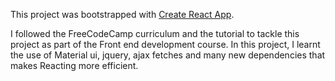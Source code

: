 This project was bootstrapped with [Create React App](https://github.com/facebook/create-react-app).

I followed the FreeCodeCamp curriculum and the tutorial to tackle this project as part of the Front end development course. In this project, I learnt the use of Material ui, jquery, ajax fetches and many new dependencies that makes Reacting more efficient.

